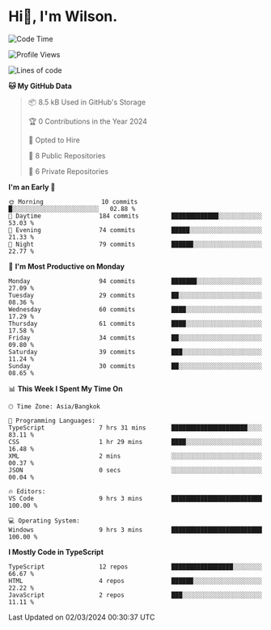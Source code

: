 # Hi👋, I'm Wilson.
<!--START_SECTION:waka-->
![Code Time](http://img.shields.io/badge/Code%20Time-1%2C197%20hrs%2046%20mins-blue)

![Profile Views](http://img.shields.io/badge/Profile%20Views-0-blue)

![Lines of code](https://img.shields.io/badge/From%20Hello%20World%20I%27ve%20Written-164.6%20thousand%20lines%20of%20code-blue)

**🐱 My GitHub Data** 

> 📦 8.5 kB Used in GitHub's Storage 
 > 
> 🏆 0 Contributions in the Year 2024
 > 
> 💼 Opted to Hire
 > 
> 📜 8 Public Repositories 
 > 
> 🔑 6 Private Repositories 
 > 
**I'm an Early 🐤** 

```text
🌞 Morning                10 commits          █░░░░░░░░░░░░░░░░░░░░░░░░   02.88 % 
🌆 Daytime                184 commits         █████████████░░░░░░░░░░░░   53.03 % 
🌃 Evening                74 commits          █████░░░░░░░░░░░░░░░░░░░░   21.33 % 
🌙 Night                  79 commits          ██████░░░░░░░░░░░░░░░░░░░   22.77 % 
```
📅 **I'm Most Productive on Monday** 

```text
Monday                   94 commits          ███████░░░░░░░░░░░░░░░░░░   27.09 % 
Tuesday                  29 commits          ██░░░░░░░░░░░░░░░░░░░░░░░   08.36 % 
Wednesday                60 commits          ████░░░░░░░░░░░░░░░░░░░░░   17.29 % 
Thursday                 61 commits          ████░░░░░░░░░░░░░░░░░░░░░   17.58 % 
Friday                   34 commits          ██░░░░░░░░░░░░░░░░░░░░░░░   09.80 % 
Saturday                 39 commits          ███░░░░░░░░░░░░░░░░░░░░░░   11.24 % 
Sunday                   30 commits          ██░░░░░░░░░░░░░░░░░░░░░░░   08.65 % 
```


📊 **This Week I Spent My Time On** 

```text
🕑︎ Time Zone: Asia/Bangkok

💬 Programming Languages: 
TypeScript               7 hrs 31 mins       █████████████████████░░░░   83.11 % 
CSS                      1 hr 29 mins        ████░░░░░░░░░░░░░░░░░░░░░   16.48 % 
XML                      2 mins              ░░░░░░░░░░░░░░░░░░░░░░░░░   00.37 % 
JSON                     0 secs              ░░░░░░░░░░░░░░░░░░░░░░░░░   00.04 % 

🔥 Editors: 
VS Code                  9 hrs 3 mins        █████████████████████████   100.00 % 

💻 Operating System: 
Windows                  9 hrs 3 mins        █████████████████████████   100.00 % 
```

**I Mostly Code in TypeScript** 

```text
TypeScript               12 repos            █████████████████░░░░░░░░   66.67 % 
HTML                     4 repos             ██████░░░░░░░░░░░░░░░░░░░   22.22 % 
JavaScript               2 repos             ███░░░░░░░░░░░░░░░░░░░░░░   11.11 % 
```




 Last Updated on 02/03/2024 00:30:37 UTC
<!--END_SECTION:waka-->
